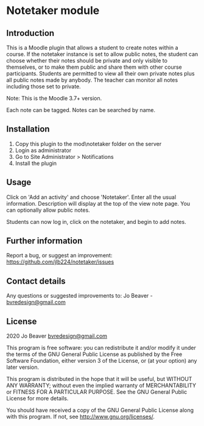 # Notetaker module #

## Introduction ##
This is a Moodle plugin that allows a student to create notes within a course.
If the notetaker instance is set to allow public notes, the student can choose whether their notes should be private and only visible to themselves, or to make them public and share them with other course participants.
Students are permitted to view all their own private notes plus all public notes made by anybody.
The teacher can monitor all notes including those set to private.

Note: This is the Moodle 3.7+ version.

Each note can be tagged. Notes can be searched by name.

## Installation ##
1. Copy this plugin to the mod\notetaker folder on the server
1. Login as administrator
1. Go to Site Administrator > Notifications
1. Install the plugin

## Usage ##
Click on 'Add an activity' and choose 'Notetaker'.
Enter all the usual information.
Description will display at the top of the view note page.
You can optionally allow public notes.

Students can now log in, click on the notetaker, and begin to add notes.

## Further information ##
Report a bug, or suggest an improvement: https://github.com/jlb224/notetaker/issues

## Contact details ##
Any questions or suggested improvements to:
Jo Beaver - bvredesign@gmail.com

## License ##

2020 Jo Beaver <bvredesign@gmail.com>

This program is free software: you can redistribute it and/or modify it under
the terms of the GNU General Public License as published by the Free Software
Foundation, either version 3 of the License, or (at your option) any later
version.

This program is distributed in the hope that it will be useful, but WITHOUT ANY
WARRANTY; without even the implied warranty of MERCHANTABILITY or FITNESS FOR A
PARTICULAR PURPOSE.  See the GNU General Public License for more details.

You should have received a copy of the GNU General Public License along with
this program.  If not, see <http://www.gnu.org/licenses/>.
